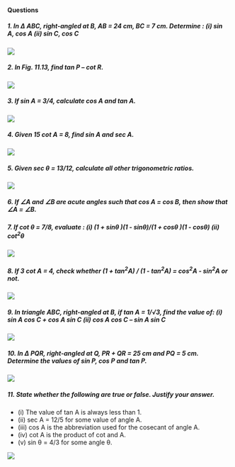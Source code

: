 
#### Questions
##### 1. In Δ ABC, right-angled at B, AB = 24 cm, BC = 7 cm. Determine : (i) sin A, cos A (ii) sin C, cos C
[![](https://img.youtube.com/vi/piqy3d9q_k8/0.jpg)](https://www.youtube.com/watch?v=piqy3d9q_k8)

##### 2. In Fig. 11.13, find tan P – cot R.
[![](https://img.youtube.com/vi/5V2a0RCvPss/0.jpg)](https://www.youtube.com/watch?v=5V2a0RCvPss)

##### 3. If sin A = 3/4, calculate cos A and tan A.
[![](https://img.youtube.com/vi/_p5wbqXSUoI/0.jpg)](https://www.youtube.com/watch?v=_p5wbqXSUoI)

##### 4. Given 15 cot A = 8, find sin A and sec A.
[![](https://img.youtube.com/vi/dO2JaE1iFxk/0.jpg)](https://www.youtube.com/watch?v=dO2JaE1iFxk)

##### 5. Given sec θ = 13/12, calculate all other trigonometric ratios.
[![](https://img.youtube.com/vi/lR5oD7hzSKw/0.jpg)](https://www.youtube.com/watch?v=lR5oD7hzSKw)

##### 6. If ∠A and ∠B are acute angles such that cos A = cos B, then show that ∠A = ∠B.

##### 7. If cot θ = 7/8, evaluate : (i) (1 + sinθ )(1 - sinθ)/(1 + cosθ )(1 - cosθ) (ii) cot<sup>2</sup>θ
[![](https://img.youtube.com/vi/Gd4xe_4Gxk8/0.jpg)](https://www.youtube.com/watch?v=Gd4xe_4Gxk8)

##### 8. If 3 cot A = 4, check whether (1 + tan<sup>2</sup>A) / (1 - tan<sup>2</sup>A) = cos<sup>2</sup>A - sin<sup>2</sup>A or not.
[![](https://img.youtube.com/vi/hiDstPG-AiI/0.jpg)](https://www.youtube.com/watch?v=hiDstPG-AiI)

##### 9. In triangle ABC, right-angled at B, if tan A = 1/√3, find the value of: (i) sin A cos C + cos A sin C (ii) cos A cos C – sin A sin C
[![](https://img.youtube.com/vi/XwNrfLX57IA/0.jpg)](https://www.youtube.com/watch?v=XwNrfLX57IA)

##### 10. In Δ PQR, right-angled at Q, PR + QR = 25 cm and PQ = 5 cm. Determine the values of sin P, cos P and tan P.
[![](https://img.youtube.com/vi/eeIjd9Qc6V4/0.jpg)](https://www.youtube.com/watch?v=eeIjd9Qc6V4)

##### 11. State whether the following are true or false. Justify your answer.
* (i) The value of tan A is always less than 1.
* (ii) sec A = 12/5 for some value of angle A.
* (iii) cos A is the abbreviation used for the cosecant of angle A.
* (iv) cot A is the product of cot and A.
* (v) sin θ = 4/3 for some angle θ.

[![](https://img.youtube.com/vi/F1EI_hUuFhE/0.jpg)](https://www.youtube.com/watch?v=F1EI_hUuFhE)
